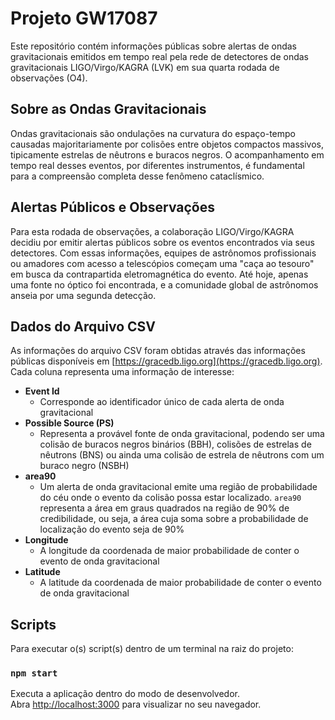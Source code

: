 # Projeto GW17087

Este repositório contém informações públicas sobre alertas de ondas gravitacionais emitidos em tempo real pela rede de detectores de ondas gravitacionais LIGO/Virgo/KAGRA (LVK) em sua quarta rodada de observações (O4).

## Sobre as Ondas Gravitacionais

Ondas gravitacionais são ondulações na curvatura do espaço-tempo causadas majoritariamente por colisões entre objetos compactos massivos, tipicamente estrelas de nêutrons e buracos negros. O acompanhamento em tempo real desses eventos, por diferentes instrumentos, é fundamental para a compreensão completa desse fenômeno cataclísmico.

## Alertas Públicos e Observações

Para esta rodada de observações, a colaboração LIGO/Virgo/KAGRA decidiu por emitir alertas públicos sobre os eventos encontrados via seus detectores. Com essas informações, equipes de astrônomos profissionais ou amadores com acesso a telescópios começam uma "caça ao tesouro" em busca da contrapartida eletromagnética do evento. Até hoje, apenas uma fonte no óptico foi encontrada, e a comunidade global de astrônomos anseia por uma segunda detecção.

## Dados do Arquivo CSV

As informações do arquivo CSV foram obtidas através das informações públicas disponíveis em [https://gracedb.ligo.org](https://gracedb.ligo.org). Cada coluna representa uma informação de interesse:

- **Event Id**
	- Corresponde ao identificador único de cada alerta de onda gravitacional
- **Possible Source (PS)**
	- Representa a provável fonte de onda gravitacional, podendo ser uma colisão de buracos negros binários (BBH), colisões de estrelas de nêutrons (BNS) ou ainda uma colisão de estrela de nêutrons com um buraco negro (NSBH)
- **area90**
	- Um alerta de onda gravitacional emite uma região de probabilidade do céu onde o evento da colisão possa estar localizado. `area90` representa a área em graus quadrados na região de 90% de credibilidade, ou seja, a área cuja soma sobre a probabilidade de localização do evento seja de 90%
- **Longitude**
	- A longitude da coordenada de maior probabilidade de conter o evento de onda gravitacional
- **Latitude**
	- A latitude da coordenada de maior probabilidade de conter o evento de onda gravitacional

## Scripts

Para executar o(s) script(s) dentro de um terminal na raiz do projeto:

### `npm start`

Executa a aplicação dentro do modo de desenvolvedor.\
Abra [http://localhost:3000](http://localhost:3000) para visualizar no seu navegador.
